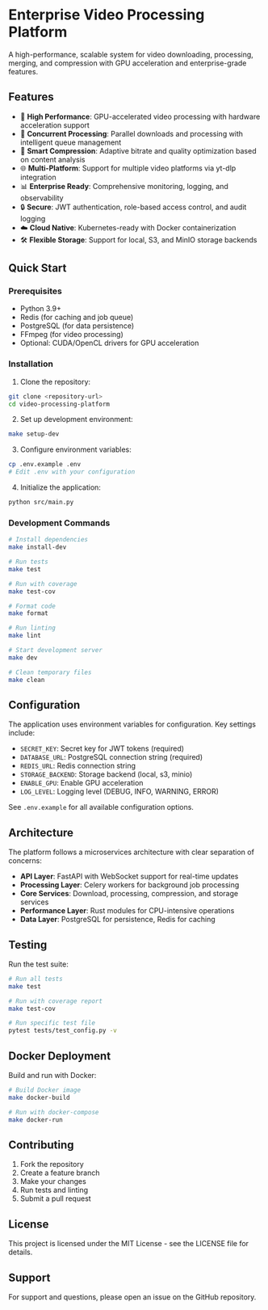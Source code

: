 # Enterprise Video Processing Platform

A high-performance, scalable system for video downloading, processing, merging, and compression with GPU acceleration and enterprise-grade features.

## Features

- 🚀 **High Performance**: GPU-accelerated video processing with hardware acceleration support
- 🔄 **Concurrent Processing**: Parallel downloads and processing with intelligent queue management
- 🎯 **Smart Compression**: Adaptive bitrate and quality optimization based on content analysis
- 🌐 **Multi-Platform**: Support for multiple video platforms via yt-dlp integration
- 📊 **Enterprise Ready**: Comprehensive monitoring, logging, and observability
- 🔒 **Secure**: JWT authentication, role-based access control, and audit logging
- ☁️ **Cloud Native**: Kubernetes-ready with Docker containerization
- 🛠️ **Flexible Storage**: Support for local, S3, and MinIO storage backends

## Quick Start

### Prerequisites

- Python 3.9+
- Redis (for caching and job queue)
- PostgreSQL (for data persistence)
- FFmpeg (for video processing)
- Optional: CUDA/OpenCL drivers for GPU acceleration

### Installation

1. Clone the repository:
```bash
git clone <repository-url>
cd video-processing-platform
```

2. Set up development environment:
```bash
make setup-dev
```

3. Configure environment variables:
```bash
cp .env.example .env
# Edit .env with your configuration
```

4. Initialize the application:
```bash
python src/main.py
```

### Development Commands

```bash
# Install dependencies
make install-dev

# Run tests
make test

# Run with coverage
make test-cov

# Format code
make format

# Run linting
make lint

# Start development server
make dev

# Clean temporary files
make clean
```

## Configuration

The application uses environment variables for configuration. Key settings include:

- `SECRET_KEY`: Secret key for JWT tokens (required)
- `DATABASE_URL`: PostgreSQL connection string (required)
- `REDIS_URL`: Redis connection string
- `STORAGE_BACKEND`: Storage backend (local, s3, minio)
- `ENABLE_GPU`: Enable GPU acceleration
- `LOG_LEVEL`: Logging level (DEBUG, INFO, WARNING, ERROR)

See `.env.example` for all available configuration options.

## Architecture

The platform follows a microservices architecture with clear separation of concerns:

- **API Layer**: FastAPI with WebSocket support for real-time updates
- **Processing Layer**: Celery workers for background job processing
- **Core Services**: Download, processing, compression, and storage services
- **Performance Layer**: Rust modules for CPU-intensive operations
- **Data Layer**: PostgreSQL for persistence, Redis for caching

## Testing

Run the test suite:

```bash
# Run all tests
make test

# Run with coverage report
make test-cov

# Run specific test file
pytest tests/test_config.py -v
```

## Docker Deployment

Build and run with Docker:

```bash
# Build Docker image
make docker-build

# Run with docker-compose
make docker-run
```

## Contributing

1. Fork the repository
2. Create a feature branch
3. Make your changes
4. Run tests and linting
5. Submit a pull request

## License

This project is licensed under the MIT License - see the LICENSE file for details.

## Support

For support and questions, please open an issue on the GitHub repository.